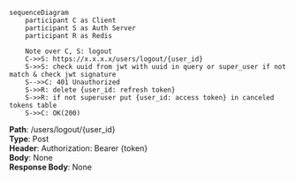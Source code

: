 ```mermaid
sequenceDiagram
    participant C as Client  
    participant S as Auth Server
    participant R as Redis

	Note over C, S: logout
	C->>S: https://x.x.x.x/users/logout/{user_id}
	S->>S: check uuid from jwt with uuid in query or super_user if not match & check jwt signature
	S-->>C: 401 Unauthorized
	S->>R: delete {user_id: refresh token}
	S->>R: if not superuser put {user_id: access token} in canceled tokens table
	S->>C: OK(200)
```

**Path**: /users/logout/{user_id}  
**Type**: Post  
**Header**: Authorization: Bearer {token}  
**Body**: None  
**Response Body**: None  
